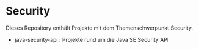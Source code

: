 Security
========

Dieses Repository enthält Projekte mit dem Themenschwerpunkt Security.

* java-security-api : Projekte rund um die Java SE Security API
